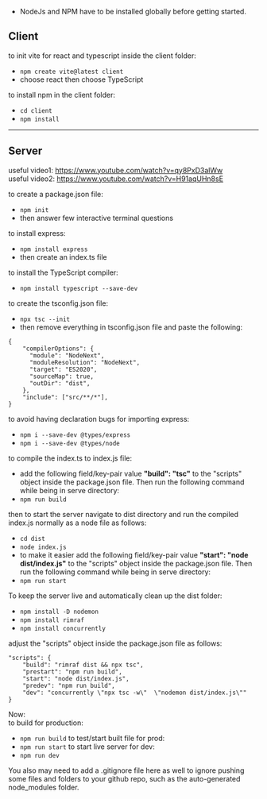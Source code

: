 - NodeJs and NPM have to be installed globally before getting started.

## Client

to init vite for react and typescript inside the client folder:<br/>

- `npm create vite@latest client`
- choose react then choose TypeScript

to install npm in the client folder:<br/>

- `cd client`
- `npm install`

---

## Server

useful video1: https://www.youtube.com/watch?v=qy8PxD3alWw<br/>
useful video2: https://www.youtube.com/watch?v=H91aqUHn8sE<br/>

to create a package.json file:<br/>

- `npm init`
- then answer few interactive terminal questions

to install express:<br/>

- `npm install express`
- then create an index.ts file

to install the TypeScript compiler:<br/>

- `npm install typescript --save-dev`

to create the tsconfig.json file:<br/>

- `npx tsc --init`
- then remove everything in tsconfig.json file and paste the following:<br/>

```
{
    "compilerOptions": {
      "module": "NodeNext",
      "moduleResolution": "NodeNext",
      "target": "ES2020",
      "sourceMap": true,
      "outDir": "dist",
    },
    "include": ["src/**/*"],
}
```

to avoid having declaration bugs for importing express:<br/>

- `npm i --save-dev @types/express`
- `npm i --save-dev @types/node`

to compile the index.ts to index.js file:<br/>

- add the following field/key-pair value
  **"build": "tsc"** to the "scripts" object inside the package.json file. Then run the following command while being in serve directory:
- `npm run build`

then to start the server navigate to dist directory and run the compiled index.js normally as a node file as follows:<br/>

- `cd dist`
- `node index.js`
- to make it easier add the following field/key-pair value **"start": "node dist/index.js"** to the "scripts" object inside the package.json file. Then run the following command while being in serve directory:
- `npm run start`

To keep the server live and automatically clean up the dist folder:<br/>

- `npm install -D nodemon`
- `npm install rimraf`
- `npm install concurrently`

adjust the "scripts" object inside the package.json file as follows:

```
"scripts": {
    "build": "rimraf dist && npx tsc",
    "prestart": "npm run build",
    "start": "node dist/index.js",
    "predev": "npm run build",
    "dev": "concurrently \"npx tsc -w\"  \"nodemon dist/index.js\""
}

```

Now: <br/>
to build for production:<br/>

- `npm run build`
  to test/start built file for prod:<br/>
- `npm run start`
  to start live server for dev:<br/>
- `npm run dev`

You also may need to add a .gitignore file here as well to ignore pushing some files and folders to your github repo, such as the auto-generated node_modules folder.
